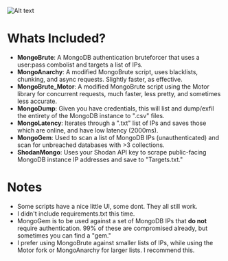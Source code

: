 ![Alt text](https://i.postimg.cc/fbFNz9xK/mongotools.jpg)

# Whats Included?
- **MongoBrute**: A MongoDB authentication bruteforcer that uses a user:pass combolist and targets a list of IPs.
- **MongoAnarchy**: A modified MongoBrute script, uses blacklists, chunking, and async requests. Slightly faster, as effective.
- **MongoBrute_Motor**: A modified MongoBrute script using the Motor library for concurrent requests, much faster, less pretty, and sometimes less accurate.
- **MongoDump**: Given you have credentials, this will list and dump/exfil the entirety of the MongoDB instance to ".csv" files.
- **MongoLatency**: Iterates through a ".txt" list of IPs and saves those which are online, and have low latency (2000ms).
- **MongoGem**: Used to scan a list of MongoDB IPs (unauthenticated) and scan for unbreached databases with >3 collections.
- **ShodanMongo**: Uses your Shodan API key to scrape public-facing MongoDB instance IP addresses and save to "Targets.txt."

# Notes
- Some scripts have a nice little UI, some dont. They all still work.
- I didn't include requirements.txt this time.
- MongoGem is to be used against a set of MongoDB IPs that **do not** require authentication. 99% of these are compromised already, but sometimes you can find a "gem."
- I prefer using MongoBrute against smaller lists of IPs, while using the Motor fork or MongoAnarchy for larger lists. I recommend this.

